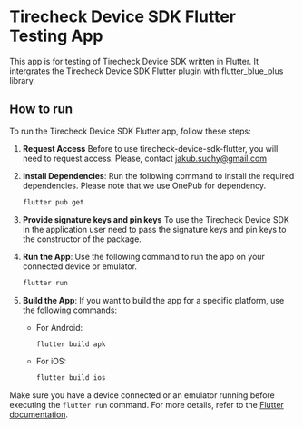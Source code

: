 # Tirecheck Device SDK Flutter Testing App

This app is for testing of Tirecheck Device SDK written in Flutter.
It intergrates the Tirecheck Device SDK Flutter plugin with flutter_blue_plus library.

## How to run

To run the Tirecheck Device SDK Flutter app, follow these steps:

1. **Request Access**
    Before to use tirecheck-device-sdk-flutter, you will need to request access. Please, contact [jakub.suchy@gmail.com](mailto:jakub.suchy@tirecheck.com?subject=GitHub%20access%20request%20-%20tirecheck-device-sdk&body=Please%2C%20could%20you%20give%20me%20access%20to%20tirecheck-device-sdk%20project%20on%20GitHub%3F%0A%0ACompany%3A%20%5Byour%20company%20name%5D%0AGithub%20username%3A%20%5Byour%20github%20username%5D%0A%0AThank%20you!)

2. **Install Dependencies**: Run the following command to install the required dependencies. Please note that we use OnePub for dependency.

    ```sh
    flutter pub get
    ```

3. **Provide signature keys and pin keys** To use the Tirecheck Device SDK in the application user need to pass the signature keys and pin keys to the constructor of the package.


3. **Run the App**: Use the following command to run the app on your connected device or emulator.

    ```sh
    flutter run
    ```

4. **Build the App**: If you want to build the app for a specific platform, use the following commands:

    - For Android:

        ```sh
        flutter build apk
        ```

    - For iOS:

        ```sh
        flutter build ios
        ```

Make sure you have a device connected or an emulator running before executing the `flutter run` command. For more details, refer to the [Flutter documentation](https://flutter.dev/docs/get-started/test-drive).